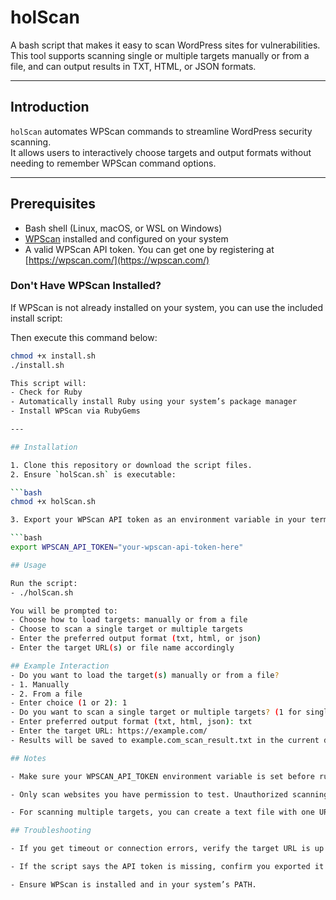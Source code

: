 # holScan

A bash script that makes it easy to scan WordPress sites for vulnerabilities.  
This tool supports scanning single or multiple targets manually or from a file, and can output results in TXT, HTML, or JSON formats.

---

## Introduction

`holScan` automates WPScan commands to streamline WordPress security scanning.  
It allows users to interactively choose targets and output formats without needing to remember WPScan command options.

---

## Prerequisites

- Bash shell (Linux, macOS, or WSL on Windows)  
- [WPScan](https://wpscan.com/) installed and configured on your system  
- A valid WPScan API token. You can get one by registering at [https://wpscan.com/](https://wpscan.com/)  

### Don't Have WPScan Installed?
If WPScan is not already installed on your system, you can use the included install script:

Then execute this command below:

   ```bash
   chmod +x install.sh
   ./install.sh

This script will:
- Check for Ruby
- Automatically install Ruby using your system’s package manager
- Install WPScan via RubyGems

---

## Installation

1. Clone this repository or download the script files.  
2. Ensure `holScan.sh` is executable:

   ```bash
   chmod +x holScan.sh

3. Export your WPScan API token as an environment variable in your terminal session:

   ```bash
   export WPSCAN_API_TOKEN="your-wpscan-api-token-here"

## Usage

Run the script:
  - ./holScan.sh

You will be prompted to:
   - Choose how to load targets: manually or from a file
   - Choose to scan a single target or multiple targets
   - Enter the preferred output format (txt, html, or json)
   - Enter the target URL(s) or file name accordingly

## Example Interaction
- Do you want to load the target(s) manually or from a file?
- 1. Manually
- 2. From a file
- Enter choice (1 or 2): 1
- Do you want to scan a single target or multiple targets? (1 for single, 2 for multiple): 1
- Enter preferred output format (txt, html, json): txt
- Enter the target URL: https://example.com/
- Results will be saved to example.com_scan_result.txt in the current directory.

## Notes

- Make sure your WPSCAN_API_TOKEN environment variable is set before running the script.

- Only scan websites you have permission to test. Unauthorized scanning is illegal.

- For scanning multiple targets, you can create a text file with one URL per line and load it via the file option.

## Troubleshooting

- If you get timeout or connection errors, verify the target URL is up and accessible.

- If the script says the API token is missing, confirm you exported it correctly.

- Ensure WPScan is installed and in your system’s PATH.




